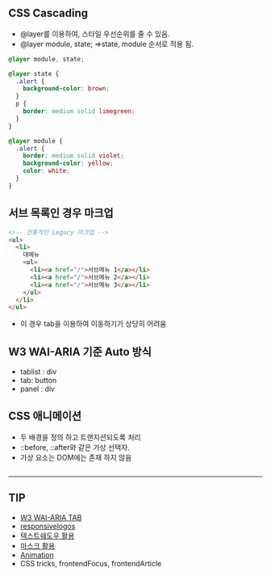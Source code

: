 ## CSS Cascading

- @layer를 이용하여, 스타일 우선순위를 줄 수 있음.
- @layer module, state;
  =>state, module 순서로 적용 됨.

```CSS
@layer module, state;

@layer state {
  .alert {
    background-color: brown;
  }
  p {
    border: medium solid limegreen;
  }
}

@layer module {
  .alert {
    border: medium solid violet;
    background-color: yellow;
    color: white;
  }
}
```

## 서브 목록인 경우 마크업

```HTML
<!-- 전통적인 Legacy 마크업 -->
<ul>
  <li>
    대메뉴
    <ul>
      <li><a href="/">서브메뉴 1</a></li>
      <li><a href="/">서브메뉴 2</a></li>
      <li><a href="/">서브메뉴 3</a></li>
    </ul>
  </li>
</ul>
```

- 이 경우 tab을 이용하여 이동하기가 상당히 어려움

## W3 WAI-ARIA 기준 Auto 방식

- tablist : div
- tab: button
- panel : div

## CSS 애니메이션

- 두 배경을 정의 하고 트랜지션되도록 처리
- ::before, ::after와 같은 가상 선택자.
- 가상 요소는 DOM에는 존재 하지 않음

```

```

---

## TIP

- [W3 WAI-ARIA TAB](https://www.w3.org/WAI/ARIA/apg/patterns/tabs/)
- [responsivelogos](https://www.responsivelogos.co.uk/)
- [텍스트쉐도우 활용](https://codepen.io/tag/text-shadow)
- [마스크 활용](https://bennettfeely.com/clippy/)
- [Animation](https://developer.mozilla.org/en-US/docs/Web/CSS/animation)
- CSS tricks, frontendFocus, frontendArticle
